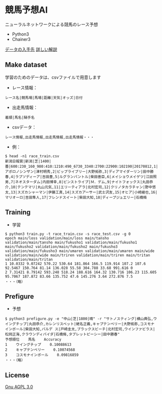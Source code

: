 # 競馬予想AI

ニューラルネットワークによる競馬のレース予想

* Python3
* Chainer3

[データの入手先][1]
[詳しい解説][2]

## Make dataset

学習のためのデータは、csvファイルで用意します

* レース情報：
```
レース名|競馬場|馬場|距離|天気|オッズ|日付
```

* 出走馬情報：
```
着順|馬名|騎手名
```

* csvデータ：
```
レース情報,出走馬情報,出走馬情報,出走馬情報・・・
```

* 例：
```SH
$ head -n1 race_train.csv
新潟日報賞|新潟|芝|1400|曇|600:230_160_980:410:1210:490_6730_3340:2700:22900:102190|20170812,1|アポロノシンザン|津村明秀,2|ビップライブリー|大野拓弥,3|ディアマイダーリン|田中勝春,4|ラプソディーア|吉田豊,5|ルグランパントル|柴田善臣,6|メイショウメイゲツ|江田照男,7|ネオスターダム|内田博幸,8|ピンストライプ|Ｍ．デム,9|ナイトフォックス|丸田恭介,10|テンテマリ|丸山元気,11|エリーティアラ|北村宏司,12|クリノタカラチャン|野中悠太,13|スズカシャーマン|伊藤工真,14|スズカアーサー|武士沢友,15|オヒア|小崎綾也,16|マリオーロ|吉田隼人,17|フレンドスイート|柴田大知,18|ディープジュエリー|石橋脩
```

## Training

* 学習

```SH
$ python3 train.py -t race_train.csv -s race_test.csv -g 0
epoch main/loss validation/main/loss main/tansho validation/main/tansho main/fukusho1 validation/main/fukusho1 main/fukusho2 validation/main/fukusho2 main/fukusho3 validation/main/fukusho3 main/umaren validation/main/umaren main/wide validation/main/wide main/triren validation/main/triren main/tritan validation/main/tritan
1 10.0332 9.07242 570.22 530.64 181.864 166.5 119.914 107.2 107.6 92.5467 150.764 81.14 136.028 55.58 304.788 33.68 991.616 0 
2 7.31421 8.79142 593.248 518.24 188.616 164.32 130.716 106.23 115.605 95.7067 187.872 83.66 135.752 47.6 145.276 3.64 272.876 7.5 
・・・（略）
```
## Prefigure

* 予想

```SH
$ python3 prefigure.py -e "中山|芝|1800|晴" -r "サトノスティング|横山典弘,ウイングチップ|丸田恭介,カレンリスベット|蛯名正義,キャプテンペリー|大野拓弥,コスモナインボール|柴田大知,バルデ ス|戸崎圭太,ブラックスビーチ|北村宏司,ウインファビラス|松岡正海,クラウンディバイダ|石橋脩,タブレットピーシー|田中勝春"
予想順位    馬名    Accuracy
1    ウイングチップ    0.10088613
2    キャプテンペリー    0.10074568
3    コスモナインボール    0.09816859
・・・（略）
```

## License

[Gnu AGPL 3.0](LICENSE)

[1]: https://jra-van.jp/
[2]: https://cocon-corporation.com/cocontoco/horseraceprediction_ai/
